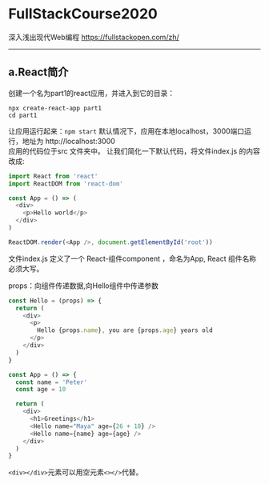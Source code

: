 # FullStackCourse2020
深入浅出现代Web编程
https://fullstackopen.com/zh/
___
## <a name="part1a">a.React简介</a>
创建一个名为part1的react应用，并进入到它的目录：
```
npx create-react-app part1
cd part1
```
让应用运行起来：`npm start` 
默认情况下，应用在本地localhost，3000端口运行，地址为 http://localhost:3000   
应用的代码位于src 文件夹中。 让我们简化一下默认代码，将文件index.js 的内容改成: 
```javascript
import React from 'react'
import ReactDOM from 'react-dom'

const App = () => (
  <div>
    <p>Hello world</p>
  </div>
)

ReactDOM.render(<App />, document.getElementById('root'))
```
文件index.js 定义了一个 React-组件component ，命名为App, React 组件名称必须大写。  

props：向组件传递数据,向Hello组件中传递参数  
```js
const Hello = (props) => {
  return (
    <div>
      <p>
        Hello {props.name}, you are {props.age} years old
      </p>
    </div>
  )
}

const App = () => {
  const name = 'Peter'
  const age = 10

  return (
    <div>
      <h1>Greetings</h1>
      <Hello name="Maya" age={26 + 10} />
      <Hello name={name} age={age} />
    </div>
  )
}
```

`<div></div>`元素可以用空元素`<></>`代替。  

